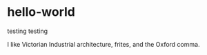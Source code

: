 # hello-world
testing testing

I like Victorian Industrial architecture, frites, and the Oxford comma.
